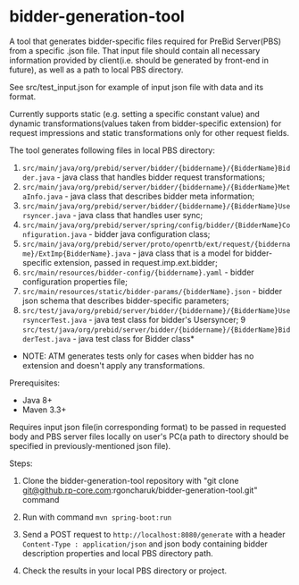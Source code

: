 # bidder-generation-tool

A tool that generates bidder-specific files required for PreBid Server(PBS) from a specific .json file. 
That input file should contain all necessary information provided by client(i.e. should be generated by front-end in future), as well as a path to local PBS directory.

See src/test_input.json for example of input json file with data and its format.

Currently supports static (e.g. setting a specific constant value) and dynamic transformations(values taken from bidder-specific extension) for request impressions and static transformations only for other request fields.

The tool generates following files in local PBS directory:
1. `src/main/java/org/prebid/server/bidder/{biddername}/{BidderName}Bidder.java` - java class that handles bidder request transformations;
2. `src/main/java/org/prebid/server/bidder/{biddername}/{BidderName}MetaInfo.java` - java class that describes bidder meta information;
3. `src/main/java/org/prebid/server/bidder/{biddername}/{BidderName}Usersyncer.java` - java class that handles user sync;
4. `src/main/java/org/prebid/server/spring/config/bidder/{BidderName}Configuration.java` - bidder java configuration class;
5. `src/main/java/org/prebid/server/proto/openrtb/ext/request/{biddername}/ExtImp{BidderName}.java` - java class that is a model for bidder-specific extension, passed in request.imp.ext.bidder;
6. `src/main/resources/bidder-config/{biddername}.yaml` - bidder configuration properties file;
7. `src/main/resources/static/bidder-params/{bidderName}.json` - bidder json schema that describes bidder-specific parameters;
8. `src/test/java/org/prebid/server/bidder/{biddername}/{BidderName}UsersyncerTest.java` - java test class for bidder's Usersyncer;
9  `src/test/java/org/prebid/server/bidder/{biddername}/{BidderName}BidderTest.java` - java test class for Bidder class*

* NOTE: ATM generates tests only for cases when bidder has no extension and doesn't apply any transformations.

Prerequisites:
- Java 8+
- Maven 3.3+

Requires input json file(in corresponding format) to be passed in requested body and PBS server files locally on user's PC(a path to directory should be specified in previously-mentioned json file).

Steps:

1. Clone the bidder-generation-tool repository with "git clone git@github.rp-core.com:rgoncharuk/bidder-generation-tool.git" command

2. Run with command `mvn spring-boot:run`

3. Send a POST request to `http://localhost:8080/generate` with a header `Content-Type : application/json` and json body containing bidder description properties and local PBS directory path.

4. Check the results in your local PBS directory or project.
